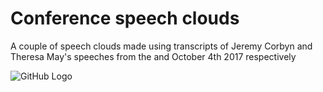 # Conference speech clouds

A couple of speech clouds made using transcripts of Jeremy Corbyn and Theresa May's speeches from
the and October 4th 2017 respectively

![GitHub Logo](/images/logo.png)